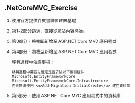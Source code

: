 ## .NetCoreMVC_Exercise
1. 使用官方提供白皮書練習建置基礎

2. 第1~2部分跳過，直接從網站內容開始。

3. 第3部分 - 將視圖新增至 ASP.NET Core MVC 應用程式

4. 第4部分 - 將模型新增至 ASP.NET Core MVC 應用程式

   移轉過程中注意事項：

   ```
   移轉過程中需要先確定是否安裝以下兩個組件
   Microsoft.EntityFrameworkCore
   Microsoft.EntityFrameworkCore.Infrastructure
   否則無法使用 <u>Add-Migration InitialCreate</u> 建立資料庫
   ```

5. 第5部分 - 使用 ASP.NET Core MVC 應用程式中的資料庫
